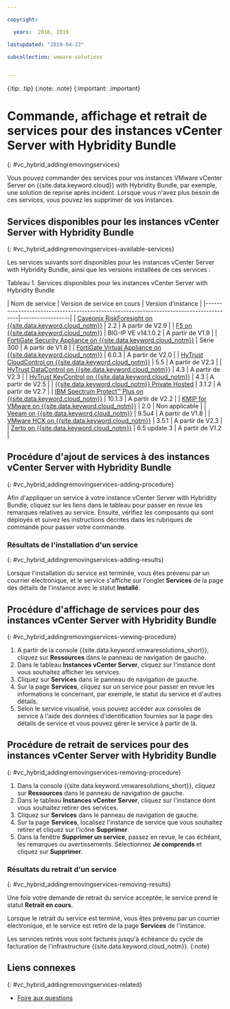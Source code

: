 ```yaml
---

copyright:

  years:  2016, 2019

lastupdated: "2019-04-22"

subcollection: vmware-solutions


---
```


{:tip: .tip}
{:note: .note}
{:important: .important}

# Commande, affichage et retrait de services pour des instances vCenter Server with Hybridity Bundle
{: #vc_hybrid_addingremovingservices}

Vous pouvez commander des services pour vos instances VMware vCenter Server on {{site.data.keyword.cloud}} with Hybridity Bundle, par exemple, une solution de reprise après incident. Lorsque vous n'avez plus besoin de ces services, vous pouvez les supprimer de vos instances.

## Services disponibles pour les instances vCenter Server with Hybridity Bundle
{: #vc_hybrid_addingremovingservices-available-services}

Les services suivants sont disponibles pour les instances vCenter Server with Hybridity Bundle, ainsi que les versions installées de ces services :

Tableau 1. Services disponibles pour les instances vCenter Server with Hybridity Bundle

| Nom de service | Version de service en cours | Version d'instance |
|----------------------------------------------------------------------------------------|------------------|
| [Caveonix RiskForesight on {{site.data.keyword.cloud_notm}}](/docs/services/vmwaresolutions/services?topic=vmware-solutions-caveonix_considerations) | 2.2 | A partir de V2.9 |
| [F5 on {{site.data.keyword.cloud_notm}}](/docs/services/vmwaresolutions/services?topic=vmware-solutions-f5_considerations) | BIG-IP VE v14.1.0.2 | A partir de V1.9 |
| [FortiGate Security Appliance on {{site.data.keyword.cloud_notm}}](/docs/services/vmwaresolutions/services?topic=vmware-solutions-fsa_considerations)       | Série 300 | A partir de V1.8 |
| [FortiGate Virtual Appliance on {{site.data.keyword.cloud_notm}}](/docs/services/vmwaresolutions/services?topic=vmware-solutions-fortinetvm_considerations) | 6.0.3 | A partir de V2.0 |
| [HyTrust CloudControl on {{site.data.keyword.cloud_notm}}](/docs/services/vmwaresolutions/services?topic=vmware-solutions-htcc_considerations)              | 5.5 | A partir de V2.3 |
| [HyTrust DataControl on {{site.data.keyword.cloud_notm}}](/docs/services/vmwaresolutions/services?topic=vmware-solutions-htdc_considerations)              | 4.3 | A partir de V2.3 |
| [HyTrust KeyControl on {{site.data.keyword.cloud_notm}}](/docs/services/vmwaresolutions/services?topic=vmware-solutions-htkc_considerations)              | 4.3 | A partir de V2.5 |
| [{{site.data.keyword.cloud_notm}} Private Hosted](/docs/services/vmwaresolutions/services?topic=vmware-solutions-icp_overview) | 3.1.2 | A partir de V2.7 |
| [IBM Spectrum Protect&trade; Plus on {{site.data.keyword.cloud_notm}}](/docs/services/vmwaresolutions/services?topic=vmware-solutions-spp_considerations)  | 10.1.3 | A partir de V2.2 |
| [KMIP for VMware on {{site.data.keyword.cloud_notm}}](/docs/services/vmwaresolutions/services?topic=vmware-solutions-kmip_standalone_considerations) | 2.0  | Non applicable |
| [Veeam on {{site.data.keyword.cloud_notm}}](/docs/services/vmwaresolutions/services?topic=vmware-solutions-veeam_considerations) | 9.5u4 | A partir de V1.8 |
| [VMware HCX on {{site.data.keyword.cloud_notm}}](/docs/services/vmwaresolutions/services?topic=vmware-solutions-hcx_considerations#hcx_considerations) | 3.5.1 | A partir de V2.3 |
| [Zerto on {{site.data.keyword.cloud_notm}}](/docs/services/vmwaresolutions/services?topic=vmware-solutions-addingzertodr) | 6.5 update 3 | A partir de V1.2 |

## Procédure d'ajout de services à des instances vCenter Server with Hybridity Bundle
{: #vc_hybrid_addingremovingservices-adding-procedure}

Afin d'appliquer un service à votre instance vCenter Server with Hybridity Bundle, cliquez sur les liens dans le tableau pour passer en revue les remarques relatives au service. Ensuite, vérifiez les composants qui sont déployés et suivez les instructions décrites dans les rubriques de commande pour passer votre commande.

### Résultats de l'installation d'un service
{: #vc_hybrid_addingremovingservices-adding-results}

Lorsque l'installation du service est terminée, vous êtes prévenu par un courrier électronique, et le service s'affiche sur l'onglet **Services** de la page des détails de l'instance avec le statut **Installé**.

## Procédure d'affichage de services pour des instances vCenter Server with Hybridity Bundle
{: #vc_hybrid_addingremovingservices-viewing-procedure}

1. A partir de la console {{site.data.keyword.vmwaresolutions_short}}, cliquez sur **Ressources** dans le panneau de navigation de gauche.
2. Dans le tableau **Instances vCenter Server**, cliquez sur l'instance dont vous souhaitez afficher les services.
3. Cliquez sur **Services** dans le panneau de navigation de gauche.
4. Sur la page **Services**, cliquez sur un service pour passer en revue les informations le concernant, par exemple, le statut du service et d'autres détails.
5. Selon le service visualisé, vous pouvez accéder aux consoles de service à l'aide des données d'identification fournies sur la page des détails de service et vous pouvez gérer le service à partir de là.

## Procédure de retrait de services pour des instances vCenter Server with Hybridity Bundle
{: #vc_hybrid_addingremovingservices-removing-procedure}

1. Dans la console {{site.data.keyword.vmwaresolutions_short}}, cliquez sur **Ressources** dans le panneau de navigation de gauche.
2. Dans le tableau **Instances vCenter Server**, cliquez sur l'instance dont vous souhaitez retirer des services.
3. Cliquez sur **Services** dans le panneau de navigation de gauche.
4. Sur la page **Services**, localisez l'instance de service que vous souhaitez retirer et cliquez sur l'icône **Supprimer**.
5. Dans la fenêtre **Supprimer un service**, passez en revue, le cas échéant, les remarques ou avertissements. Sélectionnez **Je comprends** et cliquez sur **Supprimer**.

### Résultats du retrait d'un service
{: #vc_hybrid_addingremovingservices-removing-results}

Une fois votre demande de retrait du service acceptée, le service prend le statut **Retrait en cours**.

Lorsque le retrait du service est terminé, vous êtes prévenu par un courrier électronique, et le service est retiré de la page **Services** de l'instance.

Les services retirés vous sont facturés jusqu'à échéance du cycle de facturation de l'infrastructure {{site.data.keyword.cloud_notm}}.
{:note}

## Liens connexes
{: #vc_hybrid_addingremovingservices-related}

* [Foire aux questions](/docs/services/vmwaresolutions/vmonic?topic=vmware-solutions-faq)
